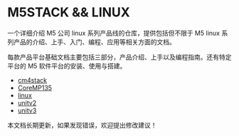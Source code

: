 # M5STACK && LINUX

一个详细介绍 M5 公司 linux 系列产品线的仓库，提供包括但不限于 M5 linux 系列产品的介绍、上手、入门、编程、应用等相关方面的文档。

每款产品平台基础文档主要包括三部分，产品介绍、上手以及编程指南。还有特定平台的 M5 软件平台的安装、使用与搭建。

- [cm4stack](./cm4stack/CM4Stack.md)
- [CoreMP135](./CoreMP135/CoreMP135.md)
- [linux](./linux/M5StackLinuxLibs.md)
- [unitv2](./unitv2)
- [unitv3](./unitv3)


本文档长期更新，如果发现错误，欢迎提出修改建议！